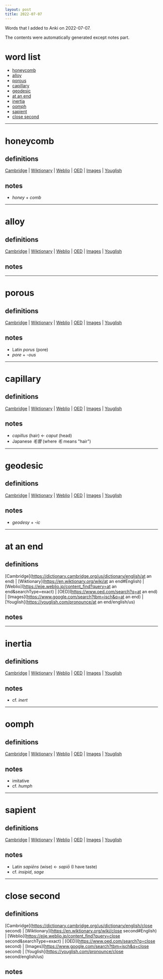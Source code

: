 ```yaml
---
layout: post
title: 2022-07-07
---
```


Words that I added to Anki on 2022-07-07.

The contents were automatically generated except notes part.
# word list
- [honeycomb](#honeycomb)
- [alloy](#alloy)
- [porous](#porous)
- [capillary](#capillary)
- [geodesic](#geodesic)
- [at an end](#at-an-end)
- [inertia](#inertia)
- [oomph](#oomph)
- [sapient](#sapient)
- [close second](#close-second)

---

# honeycomb
## definitions
[Cambridge](https://dictionary.cambridge.org/us/dictionary/english/honeycomb)
|
[Wiktionary](https://en.wiktionary.org/wiki/honeycomb#English)
|
[Weblio](https://ejje.weblio.jp/content_find?query=honeycomb&searchType=exact)
|
[OED](https://www.oed.com/search?q=honeycomb)
|
[Images](https://www.google.com/search?tbm=isch&q=honeycomb)
|
[Youglish](https://youglish.com/pronounce/honeycomb/english/us)

## notes
- *honey* + *comb*

---

# alloy
## definitions
[Cambridge](https://dictionary.cambridge.org/us/dictionary/english/alloy)
|
[Wiktionary](https://en.wiktionary.org/wiki/alloy#English)
|
[Weblio](https://ejje.weblio.jp/content_find?query=alloy&searchType=exact)
|
[OED](https://www.oed.com/search?q=alloy)
|
[Images](https://www.google.com/search?tbm=isch&q=alloy)
|
[Youglish](https://youglish.com/pronounce/alloy/english/us)

## notes

---

# porous
## definitions
[Cambridge](https://dictionary.cambridge.org/us/dictionary/english/porous)
|
[Wiktionary](https://en.wiktionary.org/wiki/porous#English)
|
[Weblio](https://ejje.weblio.jp/content_find?query=porous&searchType=exact)
|
[OED](https://www.oed.com/search?q=porous)
|
[Images](https://www.google.com/search?tbm=isch&q=porous)
|
[Youglish](https://youglish.com/pronounce/porous/english/us)

## notes
- Latin *porus* (pore)
- *pore* + *-ous*

---

# capillary
## definitions
[Cambridge](https://dictionary.cambridge.org/us/dictionary/english/capillary)
|
[Wiktionary](https://en.wiktionary.org/wiki/capillary#English)
|
[Weblio](https://ejje.weblio.jp/content_find?query=capillary&searchType=exact)
|
[OED](https://www.oed.com/search?q=capillary)
|
[Images](https://www.google.com/search?tbm=isch&q=capillary)
|
[Youglish](https://youglish.com/pronounce/capillary/english/us)

## notes
- *capillus* (hair) &lt;- *caput* (head)
- Japanese *毛管* (where *毛* means "hair")

---

# geodesic
## definitions
[Cambridge](https://dictionary.cambridge.org/us/dictionary/english/geodesic)
|
[Wiktionary](https://en.wiktionary.org/wiki/geodesic#English)
|
[Weblio](https://ejje.weblio.jp/content_find?query=geodesic&searchType=exact)
|
[OED](https://www.oed.com/search?q=geodesic)
|
[Images](https://www.google.com/search?tbm=isch&q=geodesic)
|
[Youglish](https://youglish.com/pronounce/geodesic/english/us)

## notes
- *geodesy* + *-ic*

---

# at an end
## definitions
[Cambridge](https://dictionary.cambridge.org/us/dictionary/english/at an end)
|
[Wiktionary](https://en.wiktionary.org/wiki/at an end#English)
|
[Weblio](https://ejje.weblio.jp/content_find?query=at an end&searchType=exact)
|
[OED](https://www.oed.com/search?q=at an end)
|
[Images](https://www.google.com/search?tbm=isch&q=at an end)
|
[Youglish](https://youglish.com/pronounce/at an end/english/us)

## notes

---

# inertia
## definitions
[Cambridge](https://dictionary.cambridge.org/us/dictionary/english/inertia)
|
[Wiktionary](https://en.wiktionary.org/wiki/inertia#English)
|
[Weblio](https://ejje.weblio.jp/content_find?query=inertia&searchType=exact)
|
[OED](https://www.oed.com/search?q=inertia)
|
[Images](https://www.google.com/search?tbm=isch&q=inertia)
|
[Youglish](https://youglish.com/pronounce/inertia/english/us)

## notes
- cf. *inert*

---

# oomph
## definitions
[Cambridge](https://dictionary.cambridge.org/us/dictionary/english/oomph)
|
[Wiktionary](https://en.wiktionary.org/wiki/oomph#English)
|
[Weblio](https://ejje.weblio.jp/content_find?query=oomph&searchType=exact)
|
[OED](https://www.oed.com/search?q=oomph)
|
[Images](https://www.google.com/search?tbm=isch&q=oomph)
|
[Youglish](https://youglish.com/pronounce/oomph/english/us)

## notes
- imitative
- cf. *humph*

---

# sapient
## definitions
[Cambridge](https://dictionary.cambridge.org/us/dictionary/english/sapient)
|
[Wiktionary](https://en.wiktionary.org/wiki/sapient#English)
|
[Weblio](https://ejje.weblio.jp/content_find?query=sapient&searchType=exact)
|
[OED](https://www.oed.com/search?q=sapient)
|
[Images](https://www.google.com/search?tbm=isch&q=sapient)
|
[Youglish](https://youglish.com/pronounce/sapient/english/us)

## notes
- Latin *sapiēns* (wise) &lt;- *sapiō* (I have taste)
- cf. *insipid*, *sage*

---

# close second
## definitions
[Cambridge](https://dictionary.cambridge.org/us/dictionary/english/close second)
|
[Wiktionary](https://en.wiktionary.org/wiki/close second#English)
|
[Weblio](https://ejje.weblio.jp/content_find?query=close second&searchType=exact)
|
[OED](https://www.oed.com/search?q=close second)
|
[Images](https://www.google.com/search?tbm=isch&q=close second)
|
[Youglish](https://youglish.com/pronounce/close second/english/us)

## notes

